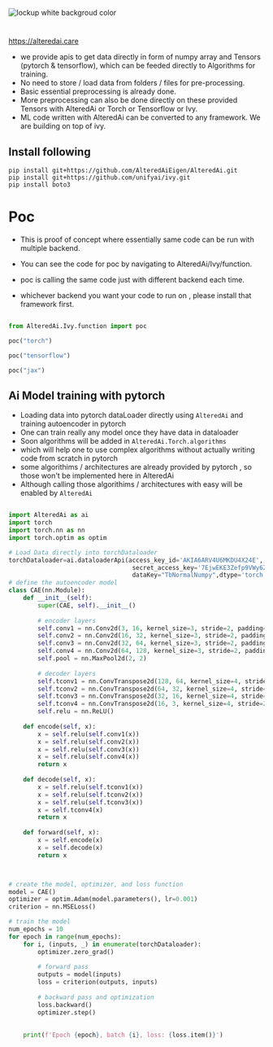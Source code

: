 ![lockup white backgroud color](https://user-images.githubusercontent.com/128656547/227750593-f065d842-e839-4690-8bcb-8f1940ddace1.png)




#                 



https://alteredai.care

- we provide apis to get data directly in form of numpy array and Tensors (pytorch & tensorflow), which can be feeded directly to Algorithms for training.
- No need to store / load data from folders / files for pre-processing.
- Basic essential preprocessing is already done.
- More preprocessing can also be done directly on these provided Tensors with AlteredAi or Torch or Tensorflow or Ivy.
- ML code written with  AlteredAi can be converted to any framework. We are building on top of ivy.

## Install following  

``` 
pip install git+https://github.com/AlteredAiEigen/AlteredAi.git
pip install git+https://github.com/unifyai/ivy.git 
pip install boto3

```
# Poc 
- This is proof of concept where essentially same code can be run with multiple backend.
- You can see the code for poc by navigating to AlteredAi/Ivy/function.

- poc is calling the same code just with different backend each time.
- whichever backend you want your code to run on , please install that framework first.


```python

from AlteredAi.Ivy.function import poc

poc("torch")

poc("tensorflow")

poc("jax")

```

## Ai Model training with pytorch
- Loading data into pytorch dataLoader directly using ```AlteredAi``` and training autoencoder in pytorch
- One can train really any model once they have data in dataloader
- Soon algorithms will be added in ```AlteredAi.Torch.algorithms``` 
- which will help one to use complex algorithms without actually writing code from scratch in pytorch
- some algorithims / architectures are already provided by pytorch , so those won't be implemented here in AlteredAi
- Although calling those algorithims / architectures with easy will be enabled by ```AlteredAi```

```python

import AlteredAi as ai
import torch
import torch.nn as nn
import torch.optim as optim

# Load Data directly into torchDataloader 
torchDataloader=ai.dataloaderApi(access_key_id='AKIA6ARV4U6MKDU4X24E',
                                  secret_access_key='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',
                                  dataKey="TbNormalNumpy",dtype='torch.tensor',batchSize=10,resize=128 ) 
# define the autoencoder model
class CAE(nn.Module):
    def __init__(self):
        super(CAE, self).__init__()
        
        # encoder layers
        self.conv1 = nn.Conv2d(3, 16, kernel_size=3, stride=2, padding=1)
        self.conv2 = nn.Conv2d(16, 32, kernel_size=3, stride=2, padding=1)
        self.conv3 = nn.Conv2d(32, 64, kernel_size=3, stride=2, padding=1)
        self.conv4 = nn.Conv2d(64, 128, kernel_size=3, stride=2, padding=1)
        self.pool = nn.MaxPool2d(2, 2)
        
        # decoder layers
        self.tconv1 = nn.ConvTranspose2d(128, 64, kernel_size=4, stride=2, padding=1)
        self.tconv2 = nn.ConvTranspose2d(64, 32, kernel_size=4, stride=2, padding=1)
        self.tconv3 = nn.ConvTranspose2d(32, 16, kernel_size=4, stride=2, padding=1)
        self.tconv4 = nn.ConvTranspose2d(16, 3, kernel_size=4, stride=2, padding=1)
        self.relu = nn.ReLU()
        
    def encode(self, x):
        x = self.relu(self.conv1(x))
        x = self.relu(self.conv2(x))
        x = self.relu(self.conv3(x))
        x = self.relu(self.conv4(x))
        return x
        
    def decode(self, x):
        x = self.relu(self.tconv1(x))
        x = self.relu(self.tconv2(x))
        x = self.relu(self.tconv3(x))
        x = self.tconv4(x)
        return x
        
    def forward(self, x):
        x = self.encode(x)
        x = self.decode(x)
        return x



# create the model, optimizer, and loss function
model = CAE()
optimizer = optim.Adam(model.parameters(), lr=0.001)
criterion = nn.MSELoss()

# train the model
num_epochs = 10
for epoch in range(num_epochs):
    for i, (inputs, _) in enumerate(torchDataloader):
        optimizer.zero_grad()
        
        # forward pass
        outputs = model(inputs)
        loss = criterion(outputs, inputs)
        
        # backward pass and optimization
        loss.backward()
        optimizer.step()
        
        
    print(f'Epoch {epoch}, batch {i}, loss: {loss.item()}')


```

